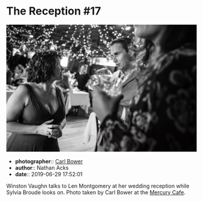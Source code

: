 # The Reception \#17

![Winston Vaughn talks to Len Montgomery](assets/2019-06-29-set-3-the-reception-17.webp)

* **photographer**:: [Carl Bower](https://carlbowerphotos.com)
* **author**:: Nathan Acks
* **date**:: 2019-06-29 17:52:01

Winston Vaughn talks to Len Montgomery at her wedding reception while Sylvia Broude looks on. Photo taken by Carl Bower at the [Mercury Cafe](http://mercurycafe.com).
